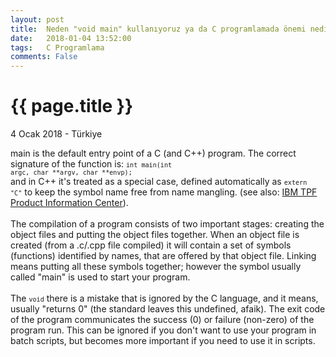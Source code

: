 ```yaml
---
layout: post
title:  Neden "void main" kullanıyoruz ya da C programlamada önemi nedir?
date:   2018-01-04 13:52:00
tags:   C Programlama
comments: False
---
```


{{ page.title }}
================

<p class="meta">4 Ocak 2018 - Türkiye</p>

<span class="ui_qtext_rendered_qtext">main is the default entry point of a C (and C++) program. The correct signature of the function is: <code class="prettyprint inline"><code class="language-cpp">int main(int argc, char **argv, char **envp);</code></code><br />and in C++ it&#039;s treated as a special case, defined automatically as <code class="prettyprint inline"><code class="language-cpp">extern &quot;C&quot;</code></code> to keep the symbol name free from name mangling. (see also: <span class="qlink_container"><a href="http://pic.dhe.ibm.com/infocenter/tpfhelp/current/index.jsp?topic=%2Fcom.ibm.ztpf-ztpfdf.doc_put.cur%2Fgtpa2%2Fextrnc.html" rel="noopener nofollow" target="_blank" onclick="return Q.openUrl(this, 4650266);" class="external_link" data-qt-tooltip="ibm.com">IBM TPF Product Information Center</a></span>).<br /><br />The compilation of a program consists of two important stages: creating the object files and putting the object files together. When an object file is created (from a .c/.cpp file compiled) it will contain a set of symbols (functions) identified by names, that are offered by that object file. Linking means putting all these symbols together; however the symbol usually called &quot;main&quot; is used to start your program.<br /><br />The <code class="prettyprint inline"><code class="language-cpp">void</code></code> there is a mistake that is ignored by the C language, and it means, usually &quot;returns 0&quot; (the standard leaves this undefined, afaik). The exit code of the program communicates the success (0) or failure (non-zero) of the program run. This can be ignored if you don&#039;t want to use your program in batch scripts, but becomes more important if you need to use it in scripts.</span>
